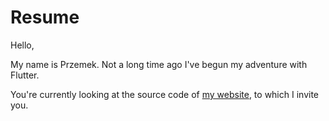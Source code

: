 # Resume

Hello,

My name is Przemek. 
Not a long time ago I've begun my adventure with Flutter.

You're currently looking at the source code of [my website](''), to which I invite you. <!-- TODO website address -->


